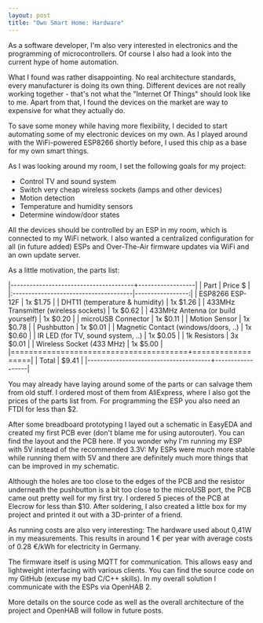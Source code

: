 ```yaml
---
layout: post
title: "Own Smart Home: Hardware"
---
```


As a software developer, I'm also very interested in electronics and the programming of microcontrollers. Of course I also had a look into the current hype of home automation.

What I found was rather disappointing. No real architecture standards, every manufacturer is doing its own thing. Different devices are not really working together - that's not what the "Internet Of Things" should look like to me. Apart from that, I found the devices on the market are way to expensive for what they actually do.

To save some money while having more flexibility, I decided to start automating some of my electronic devices on my own. As I played around with the WiFi-powered ESP8266 shortly before, I used this chip as a base for my own smart things.

As I was looking around my room, I set the following goals for my project:

- Control TV and sound system
- Switch very cheap wireless sockets (lamps and other devices)
- Motion detection
- Temperature and humidity sensors
- Determine window/door states

All the devices should be controlled by an ESP in my room, which is connected to my WiFi network. I also wanted a centralized configuration for all (in future added) ESPs and Over-The-Air firmware updates via WiFi and an own update server.

As a little motivation, the parts list:

|---------------------------------------+------------------|
| Part                                  |          Price $ |
|:--------------------------------------|-----------------:|
| ESP8266 ESP-12F                       |         1x $1.75 |
| DHT11 (temperature & humidity)        |         1x $1.26 |
| 433MHz Transmitter (wireless sockets) |         1x $0.62 |
| 433MHz Antenna (or build yourself)    |         1x $0.20 |
| microUSB Connector                    |         1x $0.11 |
| Motion Sensor                         |         1x $0.78 |
| Pushbutton                            |         1x $0.01 |
| Magnetic Contact (windows/doors, ..)  |         1x $0.60 |
| IR LED (for TV, sound system, ..)     |         1x $0.05 |
| 1k Resistors                          |         3x $0.01 |
| Wireless Socket (433 MHz)             |         1x $5.00 |
|=======================================+==================|
| Total                                 |            $9.41 |
|---------------------------------------+------------------|

You may already have laying around some of the parts or can salvage them from old stuff. I ordered most of them from AliExpress, where I also got the prices of the parts list from. For programming the ESP you also need an FTDI for less than $2.

After some breadboard prototyping I layed out a schematic in EasyEDA and created my first PCB ever (don't blame me for using autorouter). You can find the layout and the PCB here. If you wonder why I'm running my ESP with 5V instead of the recommended 3.3V: My ESPs were much more stable while running them with 5V and there are definitely much more things that can be improved in my schematic.

Although the holes are too close to the edges of the PCB and the resistor underneath the pushbutton is a bit too close to the microUSB port, the PCB came out pretty well for my first try. I ordered 5 pieces of the PCB at Elecrow for less than $10. After soldering, I also created a little box for my project and printed it out with a 3D-printer of a friend.

As running costs are also very interesting: The hardware used about 0,41W in my measurements. This results in around 1 € per year with average costs of 0.28 €/kWh for electricity in Germany.

The firmware itself is using MQTT for communication. This allows easy and lightweight interfacing with various clients. You can find the source code on my GitHub (excuse my bad C/C++ skills). In my overall solution I communicate with the ESPs via OpenHAB 2.

More details on the source code as well as the overall architecture of the project and OpenHAB will follow in future posts.
